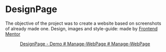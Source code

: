 # DesignPage

The objective of the project was to create a website based on screenshots of already made one.
Design, images and style-guide: made by [Frontend Mentor](https://www.frontendmentor.io/)

<p align="center"><a href="https://designpage.netlify.app/">DesignPage - Demo</a</P>
#   M a n a g e - W e b P a g e  
 #   M a n a g e - W e b P a g e  
 